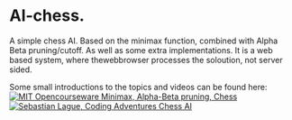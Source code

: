 # AI-chess.

A simple chess AI. Based on the minimax function, combined with Alpha Beta pruning/cutoff. 
As well as some extra implementations. It is a web based system, where thewebbrowser processes the soloution, not server sided.

Some small introductions to the topics and videos can be found here:
[![MIT Opencourseware Minimax, Alpha-Beta pruning, Chess](http://img.youtube.com/vi/STjW3eH0Cik/0.jpg)](https://www.youtube.com/watch?v=STjW3eH0Cik)
[![Sebastian Lague, Coding Adventures Chess AI](http://img.youtube.com/vi/U4ogK0MIzqk/0.jpg)](https://www.youtube.com/watch?v=U4ogK0MIzqk)
